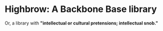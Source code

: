 Highbrow: A Backbone Base library
=================================

Or, a library with **"intellectual or cultural pretensions; intellectual snob."**

